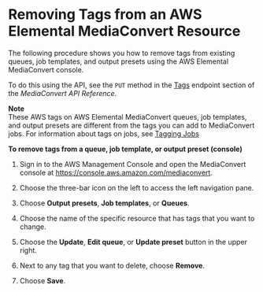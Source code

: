 # Removing Tags from an AWS Elemental MediaConvert Resource<a name="remove-tags-from-resource"></a>

The following procedure shows you how to remove tags from existing queues, job templates, and output presets using the AWS Elemental MediaConvert console\.

To do this using the API, see the `PUT` method in the [Tags](https://docs.aws.amazon.com/mediaconvert/latest/apireference/tags.html) endpoint section of the *MediaConvert API Reference*\.

**Note**  
These AWS tags on AWS Elemental MediaConvert queues, job templates, and output presets are different from the tags you can add to MediaConvert jobs\. For information about tags on jobs, see [Tagging Jobs](tagging-jobs.md)

**To remove tags from a queue, job template, or output preset \(console\)**

1. Sign in to the AWS Management Console and open the MediaConvert console at [https://console\.aws\.amazon\.com/mediaconvert](https://console.aws.amazon.com/mediaconvert)\.

1. Choose the three\-bar icon on the left to access the left navigation pane\.

1. Choose **Output presets**, **Job templates**, or **Queues**\.

1. Choose the name of the specific resource that has tags that you want to change\.

1. Choose the **Update**, **Edit queue**, or **Update preset** button in the upper right\. 

1. Next to any tag that you want to delete, choose **Remove**\.

1. Choose **Save**\.